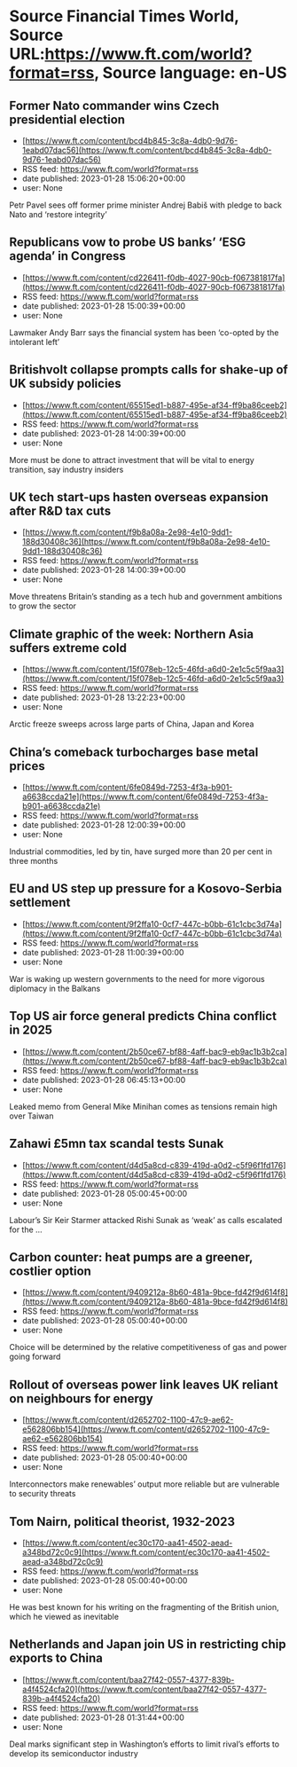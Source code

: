 # Source Financial Times World, Source URL:https://www.ft.com/world?format=rss, Source language: en-US

## Former Nato commander wins Czech presidential election
 - [https://www.ft.com/content/bcd4b845-3c8a-4db0-9d76-1eabd07dac56](https://www.ft.com/content/bcd4b845-3c8a-4db0-9d76-1eabd07dac56)
 - RSS feed: https://www.ft.com/world?format=rss
 - date published: 2023-01-28 15:06:20+00:00
 - user: None

Petr Pavel sees off former prime minister Andrej Babiš with pledge to back Nato and ‘restore integrity’

## Republicans vow to probe US banks’ ‘ESG agenda’ in Congress
 - [https://www.ft.com/content/cd226411-f0db-4027-90cb-f067381817fa](https://www.ft.com/content/cd226411-f0db-4027-90cb-f067381817fa)
 - RSS feed: https://www.ft.com/world?format=rss
 - date published: 2023-01-28 15:00:39+00:00
 - user: None

Lawmaker Andy Barr says the financial system has been ‘co-opted by the intolerant left’

## Britishvolt collapse prompts calls for shake-up of UK subsidy policies
 - [https://www.ft.com/content/65515ed1-b887-495e-af34-ff9ba86ceeb2](https://www.ft.com/content/65515ed1-b887-495e-af34-ff9ba86ceeb2)
 - RSS feed: https://www.ft.com/world?format=rss
 - date published: 2023-01-28 14:00:39+00:00
 - user: None

More must be done to attract investment that will be vital to energy transition, say industry insiders

## UK tech start-ups hasten overseas expansion after R&D tax cuts
 - [https://www.ft.com/content/f9b8a08a-2e98-4e10-9dd1-188d30408c36](https://www.ft.com/content/f9b8a08a-2e98-4e10-9dd1-188d30408c36)
 - RSS feed: https://www.ft.com/world?format=rss
 - date published: 2023-01-28 14:00:39+00:00
 - user: None

Move threatens Britain’s standing as a tech hub and government ambitions to grow the sector

## Climate graphic of the week: Northern Asia suffers extreme cold
 - [https://www.ft.com/content/15f078eb-12c5-46fd-a6d0-2e1c5c5f9aa3](https://www.ft.com/content/15f078eb-12c5-46fd-a6d0-2e1c5c5f9aa3)
 - RSS feed: https://www.ft.com/world?format=rss
 - date published: 2023-01-28 13:22:23+00:00
 - user: None

Arctic freeze sweeps across large parts of China, Japan and Korea

## China’s comeback turbocharges base metal prices
 - [https://www.ft.com/content/6fe0849d-7253-4f3a-b901-a6638ccda21e](https://www.ft.com/content/6fe0849d-7253-4f3a-b901-a6638ccda21e)
 - RSS feed: https://www.ft.com/world?format=rss
 - date published: 2023-01-28 12:00:39+00:00
 - user: None

Industrial commodities, led by tin, have surged more than 20 per cent in three months

## EU and US step up pressure for a Kosovo-Serbia settlement
 - [https://www.ft.com/content/9f2ffa10-0cf7-447c-b0bb-61c1cbc3d74a](https://www.ft.com/content/9f2ffa10-0cf7-447c-b0bb-61c1cbc3d74a)
 - RSS feed: https://www.ft.com/world?format=rss
 - date published: 2023-01-28 11:00:39+00:00
 - user: None

War is waking up western governments to the need for more vigorous diplomacy in the Balkans

## Top US air force general predicts China conflict in 2025
 - [https://www.ft.com/content/2b50ce67-bf88-4aff-bac9-eb9ac1b3b2ca](https://www.ft.com/content/2b50ce67-bf88-4aff-bac9-eb9ac1b3b2ca)
 - RSS feed: https://www.ft.com/world?format=rss
 - date published: 2023-01-28 06:45:13+00:00
 - user: None

Leaked memo from General Mike Minihan comes as tensions remain high over Taiwan

## Zahawi £5mn tax scandal tests Sunak
 - [https://www.ft.com/content/d4d5a8cd-c839-419d-a0d2-c5f96f1fd176](https://www.ft.com/content/d4d5a8cd-c839-419d-a0d2-c5f96f1fd176)
 - RSS feed: https://www.ft.com/world?format=rss
 - date published: 2023-01-28 05:00:45+00:00
 - user: None

Labour’s Sir Keir Starmer attacked Rishi Sunak as ‘weak’ as calls escalated for the …

## Carbon counter: heat pumps are a greener, costlier option
 - [https://www.ft.com/content/9409212a-8b60-481a-9bce-fd42f9d614f8](https://www.ft.com/content/9409212a-8b60-481a-9bce-fd42f9d614f8)
 - RSS feed: https://www.ft.com/world?format=rss
 - date published: 2023-01-28 05:00:40+00:00
 - user: None

Choice will be determined by the relative competitiveness of gas and power going forward

## Rollout of overseas power link leaves UK reliant on neighbours for energy
 - [https://www.ft.com/content/d2652702-1100-47c9-ae62-e562806bb154](https://www.ft.com/content/d2652702-1100-47c9-ae62-e562806bb154)
 - RSS feed: https://www.ft.com/world?format=rss
 - date published: 2023-01-28 05:00:40+00:00
 - user: None

Interconnectors make renewables’ output more reliable but are vulnerable to security threats

## Tom Nairn, political theorist, 1932-2023
 - [https://www.ft.com/content/ec30c170-aa41-4502-aead-a348bd72c0c9](https://www.ft.com/content/ec30c170-aa41-4502-aead-a348bd72c0c9)
 - RSS feed: https://www.ft.com/world?format=rss
 - date published: 2023-01-28 05:00:40+00:00
 - user: None

He was best known for his writing on the fragmenting of the British union, which he viewed as inevitable

## Netherlands and Japan join US in restricting chip exports to China
 - [https://www.ft.com/content/baa27f42-0557-4377-839b-a4f4524cfa20](https://www.ft.com/content/baa27f42-0557-4377-839b-a4f4524cfa20)
 - RSS feed: https://www.ft.com/world?format=rss
 - date published: 2023-01-28 01:31:44+00:00
 - user: None

Deal marks significant step in Washington’s efforts to limit rival’s efforts to develop its semiconductor industry
